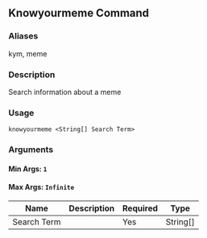 ## Knowyourmeme Command

### Aliases

kym, meme

### Description

Search information about a meme

### Usage

`knowyourmeme <String[] Search Term>`

### Arguments

#### Min Args: `1`

#### Max Args: `Infinite`

| Name | Description | Required | Type |
|------|-------------|----------|------|
|Search Term||Yes|String[]|